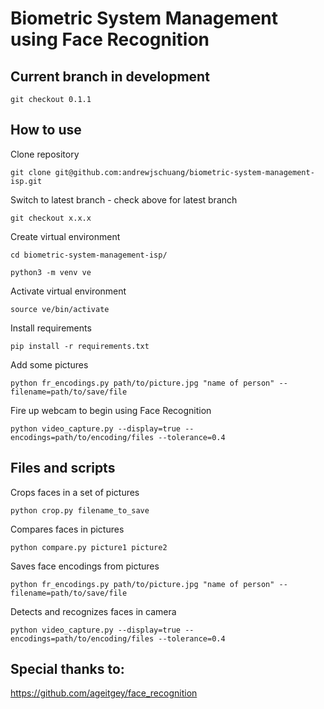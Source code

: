 # Biometric System Management using Face Recognition

## Current branch in development

`git checkout 0.1.1`

## How to use

Clone repository

`git clone git@github.com:andrewjschuang/biometric-system-management-isp.git`

Switch to latest branch - check above for latest branch

`git checkout x.x.x`

Create virtual environment

`cd biometric-system-management-isp/`

`python3 -m venv ve`

Activate virtual environment

`source ve/bin/activate`

Install requirements

`pip install -r requirements.txt`

Add some pictures

`python fr_encodings.py path/to/picture.jpg "name of person" --filename=path/to/save/file`

Fire up webcam to begin using Face Recognition

`python video_capture.py --display=true --encodings=path/to/encoding/files --tolerance=0.4`

## Files and scripts

Crops faces in a set of pictures

`python crop.py filename_to_save`

Compares faces in pictures

`python compare.py picture1 picture2`

Saves face encodings from pictures

`python fr_encodings.py path/to/picture.jpg "name of person" --filename=path/to/save/file`

Detects and recognizes faces in camera

`python video_capture.py --display=true --encodings=path/to/encoding/files --tolerance=0.4`

## Special thanks to:

https://github.com/ageitgey/face_recognition